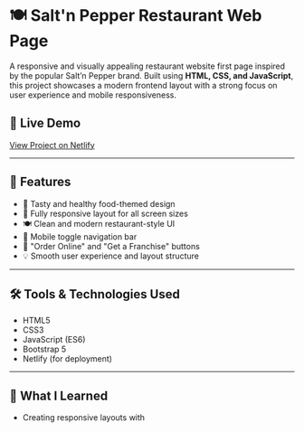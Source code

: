 # 🍽️ Salt'n Pepper Restaurant Web Page

A responsive and visually appealing restaurant website first page inspired by the popular Salt’n Pepper brand. Built using **HTML, CSS, and JavaScript**, this project showcases a modern frontend layout with a strong focus on user experience and mobile responsiveness.

## 🔗 Live Demo
[View Project on Netlify](https://mellifluous-baklava-47c6d7.netlify.app/)

---

## 📌 Features

- 🍔 Tasty and healthy food-themed design
- 📱 Fully responsive layout for all screen sizes
- 🍽️ Clean and modern restaurant-style UI
- 🧭 Mobile toggle navigation bar
- 🛒 "Order Online" and "Get a Franchise" buttons
- 💡 Smooth user experience and layout structure

---

## 🛠️ Tools & Technologies Used

- HTML5  
- CSS3  
- JavaScript (ES6)  
- Bootstrap 5  
- Netlify (for deployment)  

---

## 🙌 What I Learned

- Creating responsive layouts with
